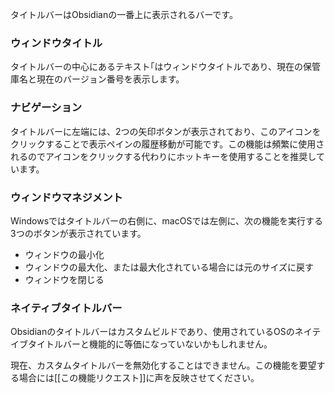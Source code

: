 タイトルバーはObsidianの一番上に表示されるバーです。

### ウィンドウタイトル

タイトルバーの中心にあるテキスト｢はウィンドウタイトルであり、現在の保管庫名と現在のバージョン番号を表示します。

### ナビゲーション

タイトルバーに左端には、2つの矢印ボタンが表示されており、このアイコンをクリックすることで表示ペインの履歴移動が可能です。この機能は頻繁に使用されるのでアイコンをクリックする代わりにホットキーを使用することを推奨しています。

### ウィンドウマネジメント

Windowsではタイトルバーの右側に、macOSでは左側に、次の機能を実行する3つのボタンが表示されています。

- ウィンドウの最小化
- ウィンドウの最大化、または最大化されている場合には元のサイズに戻す
- ウィンドウを閉じる

### ネイティブタイトルバー

Obsidianのタイトルバーはカスタムビルドであり、使用されているOSのネイテイブタイトルバーと機能的に等価になっていないかもしれません。

現在、カスタムタイトルバーを無効化することはできません。この機能を要望する場合には[[この機能リクエスト]]に声を反映させてください。
